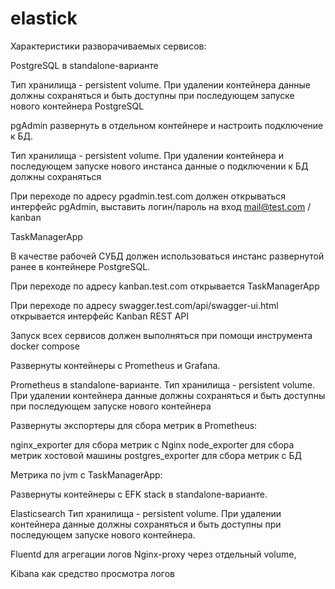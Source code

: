 # elastick
Характеристики разворачиваемых сервисов:

PostgreSQL в standalone-варианте

Тип хранилища - persistent volume. При удалении контейнера данные должны сохраняться и быть доступны при последующем запуске нового контейнера PostgreSQL

pgAdmin развернуть в отдельном контейнере и настроить подключение к БД.

Тип хранилища - persistent volume. При удалении контейнера и последующем запуске нового инстанса данные о подключении к БД должны сохраняться

При переходе по адресу pgadmin.test.com должен открываться интерфейс pgAdmin,  выставить логин/пароль на вход mail@test.com / kanban

TaskManagerApp

В качестве рабочей СУБД должен использоваться инстанс развернутой ранее в контейнере PostgreSQL.

При переходе по адресу kanban.test.com открывается TaskManagerApp

При переходе по адресу swagger.test.com/api/swagger-ui.html открывается интерфейс Kanban REST API

Запуск всех сервисов должен выполняться при помощи инструмента docker compose

Развернуты контейнеры с Prometheus и Grafana.

Prometheus в standalone-варианте. Тип хранилища - persistent volume. При удалении контейнера данные должны сохраняться и быть доступны при последующем запуске нового контейнера 

Развернуты экспортеры для сбора метрик в Prometheus:

nginx_exporter для сбора метрик с Nginx
node_exporter для сбора метрик хостовой машины
postgres_exporter для сбора метрик с БД

Метрика по jvm с TaskManagerApp: 

Развернуты контейнеры с EFK stack в standalone-варианте.

Elasticsearch Тип хранилища - persistent volume. При удалении контейнера данные должны сохраняться и быть доступны при последующем запуске нового контейнера.

Fluentd для агрегации логов Nginx-proxy через отдельный volume,

Kibana как средство просмотра логов
